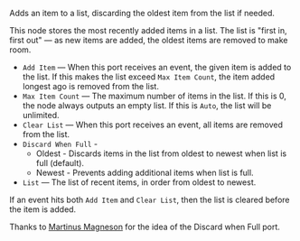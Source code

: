 Adds an item to a list, discarding the oldest item from the list if needed.

This node stores the most recently added items in a list. The list is "first in, first out" — as new items are added, the oldest items are removed to make room.

   - `Add Item` — When this port receives an event, the given item is added to the list. If this makes the list exceed `Max Item Count`, the item added longest ago is removed from the list.
   - `Max Item Count` — The maximum number of items in the list. If this is 0, the node always outputs an empty list. If this is `Auto`, the list will be unlimited.
   - `Clear List` — When this port receives an event, all items are removed from the list.
   - `Discard When Full` -
      - Oldest - Discards items in the list from oldest to newest when list is full (default).
      - Newest - Prevents adding additional items when list is full.
   - `List` — The list of recent items, in order from oldest to newest.

If an event hits both `Add Item` and `Clear List`, then the list is cleared before the item is added.

Thanks to [Martinus Magneson](https://vuo.org/user/3272) for the idea of the Discard when Full port.
